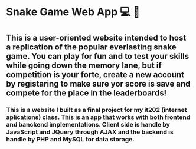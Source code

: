 # Snake Game Web App 💻 🐍

## This is a user-oriented website intended to host a replication of the popular everlasting snake game. You can play for fun and to test your skills while going down the memory lane, but if competition is your forte, create a new account by registaring to make sure yor score is save and compete for the place in the leaderboards!

### This is a website I built as a final project for my it202 (internet aplications) class. This is an app that works with both frontend and banckend implementations. Client side is handle by JavaScript and JQuery through AJAX and the backend is handle by PHP and MySQL for data storage.
